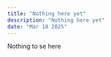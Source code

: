 ```yaml
---
title: "Nothing here yet"
description: "Nothing here yet"
date: "Mar 18 2025"
---
```


Nothing to se here
